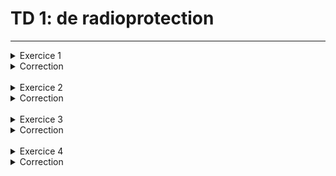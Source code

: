 # TD 1: de radioprotection
------------------------

<details>
<summary>Exercice 1</summary>

# Exercice 1
------------------------

On irradie un tissu biologique par un rayonnement $\gamma$ constitué de photons d'énergie $500~keV$ et dont la distribution est irrégulière.

Le facteur de qualité de ce rayonnement est égal à 1.

La dose d'irradiation reçue par le tissu biologique est égale à $10^{-3}$ unités S.I.

1. Quelle est l'unité SI de la dose?
2. Quelle est l'autre unité fréquemment utilisée et sa relation avec la précédente ?
3. Quelle est l'énergie absorbée par $1 ~g$ de ce tissu?
4. Quelle est la signification physique de ce que l'on appelle l'équivalent de dose?
5. Calculer l'équivalent de dose reçue par ce tissu.

Un organe de 1,2 kg est irradié pendant 10 minutes, Chaque seconde, il reçoit $10^{3} Y$ d'énergie $E=1 MeV$, Seule la moitié des photons incidents sont absorbés.

6. Calculer la dose $\mathbf{D}$ absorbée par l'organe irradié.
</details>

<details>
<summary>Correction</summary>


$$E_{b}=500 ~KeV$$

1.  $[Gy]$ ou $[j / k_{g}]$
2. $1 ~rad=10^{-2} ~Gy$
3. 

$$ E=D \times m \Rightarrow  E=10^{-3} \times 10^{-3} $$
$$ E =10^{-6} ~J $$

4. 


$$
  \begin{equation*}
    \text {  Facteur de qualité FQ } =
    \begin{cases}
      \text{ \text { pour les  $\gamma$ et  $\beta$}} \\
      \text{ pour les $\alpha$ }
    \end{cases}
  \end{equation*}
$$


$$
  \begin{equation*}
    \text {  Facteur de distribution FD } =
    \begin{cases}
      \text{ \text { Distribution uniforme}} \\
      \text{ Distribution irrégulier}
    \end{cases}
  \end{equation*}
$$

$$ ED(rems)= D(rad)\times FQ \times FD $$

$Sv=100 ~rems$

5. 

$$D=10^{-3} ~Gy \longrightarrow D=10^{-1} ~rad$$
$$FQ=1$$
$$FD=5$$
$$ED=1 \times 5 \times 10^{-1}=5 \times 10^{-1} ~rems$$
$$ED=0.5 ~rems$$
donc
$$E D=5 \times 10^{-3} ~Sv \longrightarrow E D=5 ~mSv$$ 


6.  L'énergie absorbé par l'organe est:

$$E=\frac{1}{2} \times 10^{3} \times 1 \times 10^{6} \times 1,6 \times 10^{-19} \times \underbrace{10 \times 60}_{Le ~temps ~10 ~min} $$

$$E=4,8 \times 10^{-8} ~J$$

$$ D=\frac{E}{m}=\frac{4,8 \times 10^{-8}}{1,2}=4 \times 10^{-8} ~J / kg $$

$$ D=4 \times 10^{-8} ~Gy $$
$$ D=4 \times 10^{-6} ~rad  \quad avec \quad rad=10^{-2} ~Gy $$


</details>

<br>

<details>
<summary>Exercice 2</summary>

# Exercice 2
---------------

### Écrans:

Pour l'injection de $0,5~GBq$ de $99~mTc$, on observe $100~mSv/h$ à $1 ~cm$.

Sachant que la `CDA` est de 0,35 mm de $Pb$ pour $140 keV$, quel est le débit d'équivalent de dose si on utilise un protège-seringue de $5 ~mm$ d'épaisseur de $Pb$ ?


### Distance:
Pour un `ASP` au lit effectué avec les paramètres suivant : Filtration $=2 ~mm Al, 80 kV$, $200 mAs$, distance tube patient $=90 ~cm$.

On observe à $1 ~m$ du patient: $28 \mu Sv$ par cliché.

1. Qu'observe-t-on à $50 ~cm$, à $3 ~m$ du patient?

Une source délivre à $2 ~m$ un débit d'équivalent de dose de $1 mSv / h$;

2. A quelle distance de la source doit-on placer un balisage de façon que le public ne soit pas exposé à plus de $2,5 \mu Sv / h$ ?

Une source délivre à $1 ~m, 1 mGy / h$.

3. Quel est le débit d'équivalent de dose auquel est soumis le Manip. Situé derrière un écran de 1 CDA placé à $10 ~m$ de la source?


### Calculs d'activités :

1.  Quel activité de $^{99m}Tc$ doit on préparer le lundi à $13 ~h 00$ pour avoir $20 ~mCie$ le mardi à $1 ~h~00$ du matin, heure à laquelle doit avoir lieu l'injection ?

2.  Même question avec l'heure d'injection fixée le lundi à $16 ~h~00$ (pour obtenir $20~mCie$ à $16 ~h~00) .(T=6 ~h)$


# Temps :
Pour : $75 kV, 2 ~mA$ en scopie, filtration $2,5 ~mmAl$.

Distance tube patient de $80 ~cm$, distance patient opérateur $30 ~cm$.

A $30 ~cm$ on observe pour $30 ~min$ de scopie $=>5,2 ~mSv$.

1.  Quel est l'équivalent de dose annuel pour une consommation de 800000 ~mAs par an ?
Lors de radio de poumons au lit, pour 30 clichés à $50 ~cm$, on mesure $100 ~\mu Gy$.

2.  Quel est l'équivalent de dose pour ces mêmes radios à $2 ~m$ ?

3.  Près d'un tomodensitomètre (TDM), à $50 ~cm$ d'un patient, on mesure $20 \mu Gy / scan$ (env. $21 ~mR /$ coupe).
Les constantes moyennes de coupe sont de : $140 ~kV$ ; $180 ~mA$ ; $2 ~sec$ d'acquisition; $6 ~mm$ de coupe. On dénombre 39000 coupes effectuées en deux mois, Ce tomodensitomètre fonctionnant 24h /24:

    1. Quel est le débit de dose moyen à cette distance pour $6000 ~h$ de travail annuel effectif?
    2. Quel est l'équivalent de dose reçu à cette distance sans protection pour 20 coupes?

</details>

<details>
<summary>Correction</summary>

#  Écrans:
`CDA`: Couche demi atténuation
$$
\text { CDA }=\frac{\ln 2}{\mu}
$$

Avec $\mu$ : coef d'atténuation

$$
  \begin{equation}
    ^{99m}T_c \text{ est utilisé en}=
    \begin{cases}
      \text{scintigraphie} \\
      \text{spectre}
    \end{cases}
  \end{equation}
$$


$$D=D_{0} ~e^{~-\mu ~x} \quad avec \quad \mu=\frac{\ln 2}{C D A}$$

$$D=D_{0} ~e^{~-\ln 2 \frac{x}{C D A}} $$

$$D=D_{0} ~2^{~-\frac{x}{C D A}}$$
$$ D=\frac{D_{0}}{2^{(x / C D A)}}$$

A.N:
$$  D=\frac{100}{2^{(5 / 0,35)}} =5 \times 10^{-3} ~mSv / h$$

$$D=5 ~\mu Sv / h $$

### Distance:
1. `ASP`: Abdomen sans Préparation

$$ D_{1} ~d_{1}^{2}=D_{2} ~d_{2}^{2} $$

$$ D_{2}=D_{1}\frac{d_{1}}{d_{2}}^{2}$$

### Pour $50 ~cm$ :
$$
\begin{gathered}
D_{1}=28 \mu Sv \quad \text{ à } \quad d_{1}=1 ~m 
\\D_{50}=28 \times\left(\frac{100}{50}\right)^{2}=28 \times 4 
\\D_{50}=112 \mu Sv
\end{gathered}
$$

### Pour $3 ~m$ :
1. 
$$D_{3}=28 \times\frac{1}{3}^{2}=\frac{28}{9}=3,1 \mu s \nu $$

$$D_{3}=3,1 \mu SV$$


2.
$$D_{1} d_{1}^{2}=D_{2} \times d_{2}^{2}$$
$$d_{2}^{2}=\frac{D_{1}}{D_{2}} d_{1}^{2} \Rightarrow d_{2}=\sqrt{\frac{D_{1}}{D_{2}} d_{1}^{2}}$$

$$d_{2}=d_{1} \sqrt{\frac{D_{1}}{D_{2}}}$$

A.N: 

On a:
- $d_{1}=2 ~m $
- $D_{1}=1 ~mSv / h$
- $D_{1}=1000 ~\mu sv / h$
- $D_{2}=2,5 ~\mu sv / h$

Alors 
$$d_{2}=2 \times \sqrt{\frac{1000}{2,5}}=2 \times 20=40 ~m$$
$$ d_{2}=40 ~m $$

3.
$\checkmark$ Avant l'écran :On divise par 100 la dose a $1 ~m:$

$$
D_{1} \times d_{1}^{2}=D_{2} \times d_{2}^{2} \Rightarrow D_{2}=D_{1}\left(\frac{d_{2}}{d_{2}}\right)^{2} \\

D_{2}= D_{1}\left(\frac{1}{10}\right)^{2}=\frac{D_{1}}{100} \\

D_{2}= \frac{1 mGy / h^{100}}{100} \Rightarrow D_{2}=10 ~\mu Gy/h 
$$


$\checkmark$ Après l'écran: ($1 ~CDA$) de la dose est:



$$ D=\frac{D_{2}}{2}=5 ~\mu ~G_{y} / h $$

- le facteur de pondération est 1 alors
$$D=5 ~\mu ~Sv / h $$

### Calculs d'activités :
1.
$$

T=6 h \\
A=A_{0} e^{-\frac{\ln 2}{T} t} \quad avec \quad t=12~h=2T \\
A=A_{0} e^{{-\frac{2}{T}} \times 2T} \\
A=4A \\
A_{0}=80  mCie 
$$

2.

On a 
$$t=3 h=\frac{T}{2} \quad, A_{0}=A e^{\frac{\ln 2}{\lambda}} \times \frac{T}{2}$$

$$
A_{0}=A ~2^{1 / 2} \\
A_{0}=28,28 \text { mCie }
$$

### Temps:
1. on a $t=30 ~min=1800 ~s$

$$2 \times 1800 ~mAs \longrightarrow 5,2 ~mSv $$
Et 
$$800000 ~mAs \longrightarrow D$$
$$D=\frac{800000 \times 5,2}{2 \times 1800}=1160 ~mSv / an$$

2.
$\frac{200}{50}=4 \Rightarrow D=\frac{100}{16}=6,25 ~\mu Sv$

$$D=6,25 \mu Sv$$

3.

- 3.1. Pendant $1 ~an$, le nombre des coupes est: $39000 \times 6=234000$ coupes

    - Le débit moyen est:
$$
\frac{20 \times 10^{-6} \times 234000}{6000}=780 \mu Gr / h
$$
    -  20 coupes et $20 \mu Gy / s c a n$

$$D=20 \times 20=400 \mu Sv=0,4 mSv $$


</details>

<br>

<details>
<summary>Exercice 3</summary>


# Exercice 3:
Un faisceau de photons $\gamma$ de $1,2 ~MeV$ traverse $5 ~cm$ d'un matériau homogène dont le coefficient d'atténuation linéique vaut $0,277 ~cm^{-1}$.

1.  Quel pourcentage du rayonnement incident est transmis sans interaction ?

2. Calculer en `cm` la valeur de la couche de demi-atténuation (`CDA`).
</details>

<details>
<summary>Correction</summary>

1.

$$I=I_{0} e^{-\mu x} \Rightarrow \frac{I}{I_{0}}=e^{-\mu x}$$

A.N: 
$$\frac{I}{I_{0}}=e^{-0,877 \times 5}=0,25$$
donc 
$$\frac{I}{I_{0}}=25 ~\%$$

2. On a CDA $=\frac{\ln 2}{\mu}$

A.N:
$$CDA=\frac{\ln 2}{0,277}=2,5 ~cm$$
donc 
$$C D A=2,5 ~cm$$
</details>

<br>

<details>
<summary>Exercice 4</summary>

# Exercice 4:
---------------

Une source a un débit équivalent de dose de $0,2 ~Sv / h$ à $4 ~m$.

1. Que devient il à $8 ~m$ ?

Une source a un débit équivalent de dose de $0,1 ~Sv / h$ à $10 ~m$.

2. Que devient il à 100 m?

Une source a un débit équivalent de dose de $10^{-3} ~Sv / h$ à $2 ~m$.

3. A quelle distance on obtient $2,5 \mu Sv / h$ ? 
</details>

<details>
<summary>Correction</summary>

1.

$$D_{1}=\frac{D_{0}}{2^{2}} \Rightarrow D_{1}=0,05 Sv / h$$


2.
$$D_{2}=\frac{D_{0}}{10^{2}} \Rightarrow D_{2}=10^{-3} ~Sv / h=1 ~mSv / h$$

3.

$$d=\sqrt{\frac{D_{1}}{D_{2}} \times d_{2}^{2}}$$
A.N: 

$\quad d=\sqrt{4 \times \frac{10^{-3}}{2,5 \times 10^{-6}}}=40 ~m$

Donc
$$d=40 ~m$$

</details>


